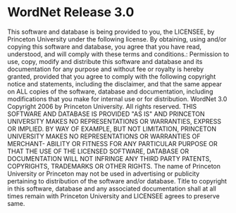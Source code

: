# WordNet Release 3.0

This software and database is being provided to you, the LICENSEE, by Princeton University under the following license. By
obtaining, using and/or copying this software and database, you agree that you have read, understood, and will comply with these
terms and conditions.: Permission to use, copy, modify and distribute this software and database and its documentation for any
purpose and without fee or royalty is hereby granted, provided that you agree to comply with the following copyright notice and
statements, including the disclaimer, and that the same appear on ALL copies of the software, database and documentation, including
modifications that you make for internal use or for distribution. WordNet 3.0 Copyright 2006 by Princeton University. All rights
reserved. THIS SOFTWARE AND DATABASE IS PROVIDED "AS IS" AND PRINCETON UNIVERSITY MAKES NO REPRESENTATIONS OR WARRANTIES,
EXPRESS OR IMPLIED. BY WAY OF EXAMPLE, BUT NOT LIMITATION, PRINCETON UNIVERSITY MAKES NO REPRESENTATIONS OR WARRANTIES OF
MERCHANT- ABILITY OR FITNESS FOR ANY PARTICULAR PURPOSE OR THAT THE USE OF THE LICENSED SOFTWARE, DATABASE OR DOCUMENTATION WILL
NOT INFRINGE ANY THIRD PARTY PATENTS, COPYRIGHTS, TRADEMARKS OR OTHER RIGHTS. The name of Princeton University or Princeton may
not be used in advertising or publicity pertaining to distribution of the software and/or database. Title to copyright in this
software, database and any associated documentation shall at all times remain with Princeton University and LICENSEE agrees to
preserve same.

